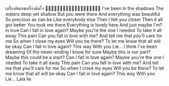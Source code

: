 เครื่องคิดเลขเครื่องคิดใจ
🍑🍑🍑🍑🍑🍑🍑🍑🍑🍭🍭🍭🍭🍭🍭🍧🍧🍧🍧
I've been in the shadows
The waters deep yet shallow
But you were there
And everything was beautiful
So precious as can be
Like everybody else
Then I felt you closer
Then it all got better
You took me there
Everything is lovely here
And just maybe I'm?in love
Can I fall in love again?
Maybe you're the one I needed
To take it all away
This pain
Can you fall in love with me?
And tell me that you'll care for me
So when I close my eyes
Will you be there?
To let me know that all will be okay
Can I fall in love again?
This way
With you
Lie...
I think I've been dreaming
Of the never-ending
I know for sure
Maybe this is our part?
Maybe this could be a start?
Can I fall in love again?
Maybe you're the one I needed
To take it all away
This pain
Can you fall in love with me?
And tell me that you'll care for me
So when I close my eyes
Will you be there?
To let me know that all will be okay
Can I fall in love again?
This way
With you
Lie... Lala lie
